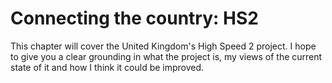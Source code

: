 ﻿# Connecting the country: HS2

This chapter will cover the United Kingdom's High Speed 2 project. I hope to give you a clear grounding in what the project is,
my views of the current state of it and how I think it could be improved.